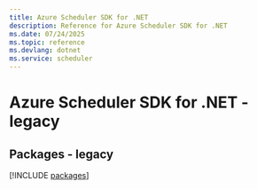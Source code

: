 ```yaml
---
title: Azure Scheduler SDK for .NET
description: Reference for Azure Scheduler SDK for .NET
ms.date: 07/24/2025
ms.topic: reference
ms.devlang: dotnet
ms.service: scheduler
---
```

# Azure Scheduler SDK for .NET - legacy
## Packages - legacy
[!INCLUDE [packages](scheduler-index.md)]